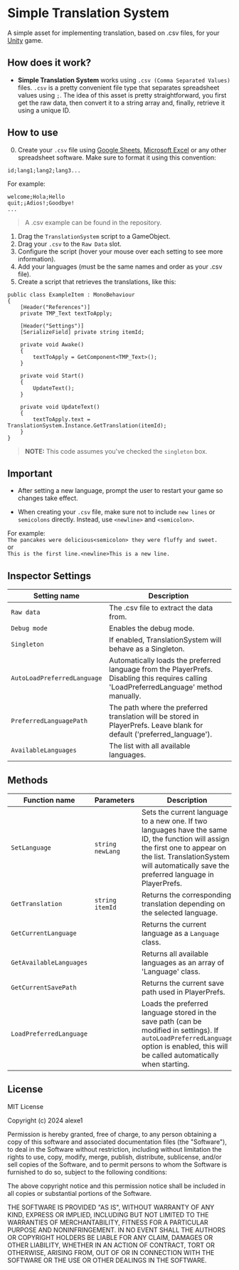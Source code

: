 # Simple Translation System
A simple asset for implementing translation, based on .csv files, for your [Unity](https://unity.com/) game.

## How does it work?
- **Simple Translation System** works using `.csv (Comma Separated Values)` files. `.csv` is a pretty convenient file type that separates spreadsheet values using `;`. The idea of this asset is pretty straightforward, you first get the raw data, then convert it to a string array and, finally, retrieve it using a unique ID.

## How to use
0. Create your `.csv` file using [Google Sheets](https://docs.google.com/spreadsheets/u/0/), [Microsoft Excel](https://www.microsoft.com/es-ar/microsoft-365/excel) or any other spreadsheet software. 
Make sure to format it using this convention:

```
id;lang1;lang2;lang3...
```

For example:

```
welcome;Hola;Hello
quit;¡Adios!;Goodbye!
...
```

> A .csv example can be found in the repository.

1. Drag the `TranslationSystem` script to a GameObject.
2. Drag your `.csv` to the `Raw Data` slot.
3. Configure the script (hover your mouse over each setting to see more information).
4. Add your languages (must be the same names and order as your .csv file).
5. Create a script that retrieves the translations, like this:

```
public class ExampleItem : MonoBehaviour
{
    [Header("References")] 
    private TMP_Text textToApply;
    
    [Header("Settings")] 
    [SerializeField] private string itemId;

    private void Awake()
    {
        textToApply = GetComponent<TMP_Text>();
    }

    private void Start()
    {
        UpdateText();
    }
        
    private void UpdateText()
    {
        textToApply.text = TranslationSystem.Instance.GetTranslation(itemId);
    }
}
```

> **NOTE:** This code assumes you've checked the `singleton` box.

## Important
- After setting a new language, prompt the user to restart your game so changes take effect.

- When creating your `.csv` file, make sure not to include `new lines` or `semicolons` directly. 
Instead, use `<newline>` and `<semicolon>`.

For example:<br/>
```The pancakes were delicious<semicolon> they were fluffy and sweet.```
<br/>or<br/>
```This is the first line.<newline>This is a new line.```

## Inspector Settings
| Setting name | Description                    |
| ------------ | ------------------------------ |
| `Raw data` | The .csv file to extract the data from. |
| `Debug mode` | Enables the debug mode. |
| `Singleton` | If enabled, TranslationSystem will behave as a Singleton. |
| `AutoLoadPreferredLanguage` | Automatically loads the preferred language from the PlayerPrefs. Disabling this requires calling 'LoadPreferredLanguage' method manually. |
| `PreferredLanguagePath` | The path where the preferred translation will be stored in PlayerPrefs. Leave blank for default ('preferred_language'). | 
| `AvailableLanguages` | The list with all available languages. |

## Methods
| Function name | Parameters| Description                    |
| ------------- | --------- | ------------------------------ |
| `SetLanguage`  | `string newLang` | Sets the current language to a new one. If two languages have the same ID, the function will assign the first one to appear on the list. TranslationSystem will automatically save the preferred language in PlayerPrefs.     |
| `GetTranslation` | `string itemId` | Returns the corresponding translation depending on the selected language.|
| `GetCurrentLanguage` | | Returns the current language as a `Language` class. |
| `GetAvailableLanguages` | | Returns all available languages as an array of 'Language' class. |
| `GetCurrentSavePath` | | Returns the current save path used in PlayerPrefs. |
| `LoadPreferredLanguage` | | Loads the preferred language stored in the save path (can be modified in settings). If `autoLoadPreferredLanguage` option is enabled, this will be called automatically when starting. |

## License

MIT License

Copyright (c) 2024 alexe1

Permission is hereby granted, free of charge, to any person obtaining a copy
of this software and associated documentation files (the "Software"), to deal
in the Software without restriction, including without limitation the rights
to use, copy, modify, merge, publish, distribute, sublicense, and/or sell
copies of the Software, and to permit persons to whom the Software is
furnished to do so, subject to the following conditions:

The above copyright notice and this permission notice shall be included in all
copies or substantial portions of the Software.

THE SOFTWARE IS PROVIDED "AS IS", WITHOUT WARRANTY OF ANY KIND, EXPRESS OR
IMPLIED, INCLUDING BUT NOT LIMITED TO THE WARRANTIES OF MERCHANTABILITY,
FITNESS FOR A PARTICULAR PURPOSE AND NONINFRINGEMENT. IN NO EVENT SHALL THE
AUTHORS OR COPYRIGHT HOLDERS BE LIABLE FOR ANY CLAIM, DAMAGES OR OTHER
LIABILITY, WHETHER IN AN ACTION OF CONTRACT, TORT OR OTHERWISE, ARISING FROM,
OUT OF OR IN CONNECTION WITH THE SOFTWARE OR THE USE OR OTHER DEALINGS IN THE
SOFTWARE.
